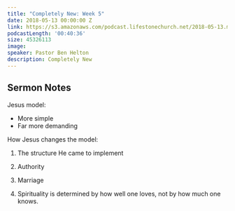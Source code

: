 ```yaml
---
title: "Completely New: Week 5"
date: 2018-05-13 00:00:00 Z
link: https://s3.amazonaws.com/podcast.lifestonechurch.net/2018-05-13.mp3
podcastLength: '00:40:36'
size: 45326113
image:
speaker: Pastor Ben Helton
description: Completely New
---
```


## Sermon Notes

Jesus model:

- More simple
- Far more demanding

How Jesus changes the model:

1. The structure He came to implement

2. Authority

3. Marriage

4. Spirituality is determined by how well one loves, not by how much one knows.
